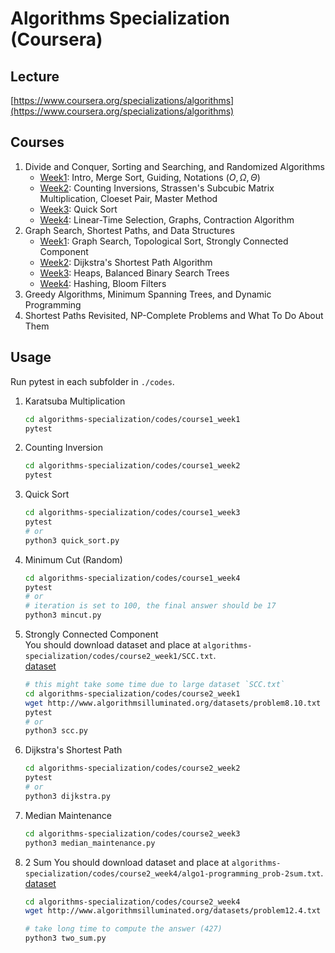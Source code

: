 # Algorithms Specialization (Coursera)
## Lecture
[https://www.coursera.org/specializations/algorithms](https://www.coursera.org/specializations/algorithms)

## Courses
1. Divide and Conquer, Sorting and Searching, and Randomized Algorithms
    - [Week1](notes/course1_week1.md): Intro, Merge Sort, Guiding, Notations ($O, \Omega,\Theta$)
    - [Week2](notes/course1_week2.md): Counting Inversions, Strassen's Subcubic Matrix Multiplication, Cloeset Pair, Master Method
    - [Week3](notes/course1_week3.md): Quick Sort
    - [Week4](notes/course1_week4.md): Linear-Time Selection, Graphs, Contraction Algorithm
2. Graph Search, Shortest Paths, and Data Structures
    - [Week1](notes/course2_week1.md): Graph Search, Topological Sort, Strongly Connected Component
    - [Week2](notes/course2_week2.md): Dijkstra's Shortest Path Algorithm
    - [Week3](notes/course2_week3.md): Heaps, Balanced Binary Search Trees
    - [Week4](notes/course2_week4.md): Hashing, Bloom Filters
3. Greedy Algorithms, Minimum Spanning Trees, and Dynamic Programming
4. Shortest Paths Revisited, NP-Complete Problems and What To Do About Them

## Usage
Run pytest in each subfolder in `./codes`.
1. Karatsuba Multiplication
    ```bash
    cd algorithms-specialization/codes/course1_week1
    pytest
    ```
2. Counting Inversion
    ```bash
    cd algorithms-specialization/codes/course1_week2
    pytest
    ```
3. Quick Sort
    ```bash
    cd algorithms-specialization/codes/course1_week3
    pytest
    # or
    python3 quick_sort.py
    ```
4. Minimum Cut (Random)
    ```bash
    cd algorithms-specialization/codes/course1_week4
    pytest
    # or
    # iteration is set to 100, the final answer should be 17
    python3 mincut.py
    ```
5. Strongly Connected Component  
    You should download dataset and place at `algorithms-specialization/codes/course2_week1/SCC.txt`.  
    [dataset](http://www.algorithmsilluminated.org/datasets/problem8.10.txt)
    ```bash
    # this might take some time due to large dataset `SCC.txt`
    cd algorithms-specialization/codes/course2_week1
    wget http://www.algorithmsilluminated.org/datasets/problem8.10.txt -O SCC.txt
    pytest
    # or
    python3 scc.py
    ```
6. Dijkstra's Shortest Path  
    ```bash
    cd algorithms-specialization/codes/course2_week2
    pytest
    # or
    python3 dijkstra.py
    ```
7. Median Maintenance  
    ```bash
    cd algorithms-specialization/codes/course2_week3
    python3 median_maintenance.py
    ```
8. 2 Sum
    You should download dataset and place at `algorithms-specialization/codes/course2_week4/algo1-programming_prob-2sum.txt`.  
    [dataset](http://www.algorithmsilluminated.org/datasets/problem12.4.txt)
    ```bash
    cd algorithms-specialization/codes/course2_week4
    wget http://www.algorithmsilluminated.org/datasets/problem12.4.txt -O algo1-programming_prob-2sum.txt

    # take long time to compute the answer (427)
    python3 two_sum.py
    ```
